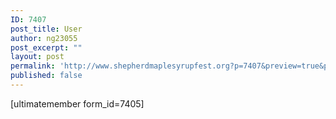 ```yaml
---
ID: 7407
post_title: User
author: ng23055
post_excerpt: ""
layout: post
permalink: 'http://www.shepherdmaplesyrupfest.org?p=7407&preview=true&preview_id=7407'
published: false
---
```

[ultimatemember form_id=7405]
